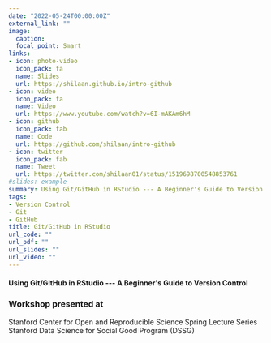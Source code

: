 ```yaml
---
date: "2022-05-24T00:00:00Z"
external_link: ""
image:
  caption: 
  focal_point: Smart
links:
- icon: photo-video
  icon_pack: fa
  name: Slides
  url: https://shilaan.github.io/intro-github
- icon: video
  icon_pack: fa
  name: Video
  url: https://www.youtube.com/watch?v=6I-mAKAm6hM
- icon: github
  icon_pack: fab
  name: Code
  url: https://github.com/shilaan/intro-github
- icon: twitter
  icon_pack: fab
  name: Tweet
  url: https://twitter.com/shilaan01/status/1519698700548853761
#slides: example
summary: Using Git/GitHub in RStudio --- A Beginner's Guide to Version Control.
tags:
- Version Control
- Git
- GitHub
title: Git/GitHub in RStudio
url_code: ""
url_pdf: ""
url_slides: ""
url_video: ""
---
```


#### Using Git/GitHub in RStudio --- A Beginner's Guide to Version Control


### Workshop presented at 

<i class="fa fa-check" aria-hidden="true" style="color:#035AA6"></i> Stanford Center for Open and Reproducible Science Spring Lecture Series  
<i class="fa fa-check" aria-hidden="true" style="color:#035AA6"></i> Stanford Data Science for Social Good Program (DSSG) 

